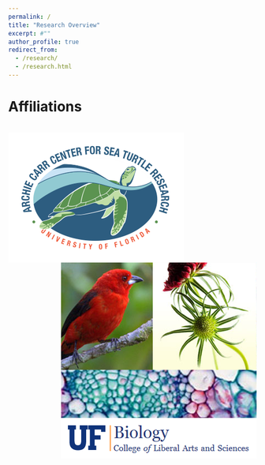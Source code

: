 ```yaml
---
permalink: /
title: "Research Overview"
excerpt: #""
author_profile: true
redirect_from: 
  - /research/
  - /research.html
---
```


Affiliations
==============================
<br/><img align="left" src='/images/ACCSTR.png'> <br/><img align="right" src='/images/UF-Biology_Logo.png'>


